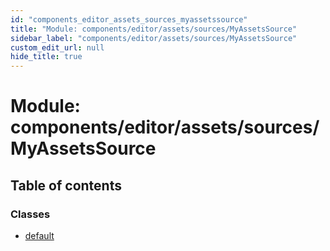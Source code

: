 ```yaml
---
id: "components_editor_assets_sources_myassetssource"
title: "Module: components/editor/assets/sources/MyAssetsSource"
sidebar_label: "components/editor/assets/sources/MyAssetsSource"
custom_edit_url: null
hide_title: true
---
```


# Module: components/editor/assets/sources/MyAssetsSource

## Table of contents

### Classes

- [default](../classes/components_editor_assets_sources_myassetssource.default.md)

